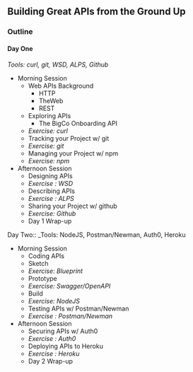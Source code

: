 ## Building Great APIs from the Ground Up

### Outline

#### Day One
 _Tools: curl, git, WSD, ALPS, Github_
 * Morning Session
   * Web APIs Background
     * HTTP
     * TheWeb
     * REST
   * Exploring APIs
     * The BigCo Onboarding API
   * _Exercise: curl_
   * Tracking your Project w/ git
   * _Exercise: git_
   * Managing your Project w/ npm
   * _Exercise: npm_
 * Afternoon Session
   * Designing APIs 
   * _Exercise : WSD_
   * Describing APIs
   * _Exercise : ALPS_
   * Sharing your Project w/ github
   * _Exercise: Github_
   * Day 1 Wrap-up
 
Day Two::
_Tools: NodeJS, Postman/Newman, Auth0, Heroku
 * Morning Session
   * Coding APIs
   * Sketch
   * _Exercise: Blueprint_
   * Prototype
   * _Exercise: Swagger/OpenAPI_
   * Build
   * _Exercise: NodeJS_
   * Testing APIs w/ Postman/Newman
   * _Exercise : Postman/Newman_
 * Afternoon Session
   * Securing APIs w/ Auth0
   * _Exercise : Auth0_
   * Deploying APIs to Heroku
   * _Exercise : Heroku_
   * Day 2 Wrap-up